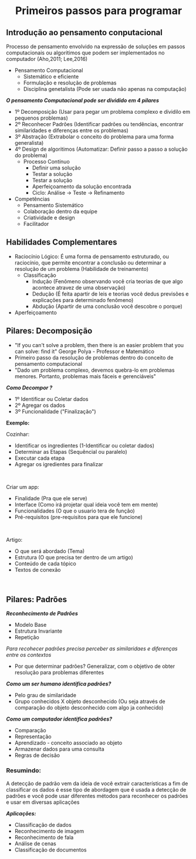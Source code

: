 <h1 align="center">Primeiros passos para programar</h1>

## Introdução ao pensamento conputacional

Processo de pensamento envolvido na expressão de soluções em passos computacionais ou algoritimos que podem ser implementados no computador (Aho,2011; Lee,2016)

- Pensamento Computacional
    - Sistemático e eficiente
    - Formulação e resolução de problemas 
    - Disciplina genetalista (Pode ser usada não apenas na computação)

***O pensamento Computacional pode ser dividido em 4 pilares*** 
- 1º Decomposição (Usar para pegar um problema complexo e dividilo em pequenos problemas)
- 2º Reconhecer Padrões (Identificar padrões ou tendências, encontrar similaridades e diferenças entre os problemas)
- 3º Abstração (Extrabolar o conceito do problema para uma forma generalista)
- 4º Design de algoritimos (Automatizar: Definir passo a passo a solução do problema)
    - Processo Contínuo
        - Definir uma solução
        - Testar a solução
        - Testar a solução
        - Aperfeiçoamento da solução encontrada
        - Ciclo: Análise -> Teste -> Refinamento
- Competências
    - Pensamento Sistemático
    - Colaboração dentro da equipe
    - Criatividade e design
    - Facilitador

## Habilidades Complementares
- Raciocínio Lógico: É uma forma de pensamento estruturado, ou raciocínio, que permite encontrar a conclusão ou determinar a resolução de um problema (Habilidade de treinamento) 
    - Classificação
        - Indução (Fenômeno observando você cria teorias  de que algo acontece atravez de uma observação)
        - Dedução (É feita apartir de leis e teorias você dedus previsões e explicações para determinado fenômeno)
        - Abdução (Apartir de uma conclusão você descobre o porque)
- Aperfeiçoamento

## Pilares: Decomposição
- "If you can't solve a problem, then there is an easier problem that you can solve: find it" George Polya - Professor e Matemático 
- Primeiro passo da resolução de problemas dentro do conceito de pensamento computacional
- "Dado um problema complexo, devemos quebra-lo em problemas menores. Portanto, problemas mais fáceis e gerenciáveis"

***Como  Decompor ?***
- 1º Identificar ou Coletar dados
- 2º Agregar os dados 
- 3º Funcionalidade ("Finalização")

**Exemplo:**

Cozinhar:
- Identificar os ingredientes (1-Identificar ou coletar dados)
- Determinar as Etapas (Sequêncial ou paralelo)
- Executar cada etapa
- Agregar os igredientes para finalizar 

<br>

Criar um app:
- Finalidade (Pra que ele serve)
- Interface (Como irá projetar qual ideia você tem em mente)
- Funcionalidades (O que o usuario tera de função)
- Pré-requisitos (pre-requisitos para que ele funcione)

<br>

Artigo:
- O que será abordado (Tema)
- Estrutura (O que precisa ter dentro de um artigo)
- Conteúdo de cada tópico
- Textos de conexão

<br>

## Pilares: Padrões

***Reconhecimento de Padrões***

- Modelo Base
- Estrutura Invariante
- Repetição

*Para recohecer padrões precisa perceber as similaridaes e diferenças entre os contextos*

- Por que determinar padrões? Generalizar, com o objetivo de obter resolução para problemas diferentes

***Como um ser humano identifica padrões?***

- Pelo grau de similaridade
- Grupo conhecidos X objeto desconhecido (Ou seja através de comparação do objeto desconhecido com algo ja conhecido) 

***Como um computador identifica padrões?***

- Comparação
- Representação
- Aprendizado - conceito associado ao objeto
- Armazenar dados para uma consulta
- Regras de decisão

### Resumindo:

A detecção de padrão vem da ideia de você extrair características a fim de classificar os dados é esse tipo de abordagem que é usada a detecção de padrões e você pode usar diferentes métodos para reconhecer os padrões e usar em diversas aplicações

***Aplicações:***

- Classificação de dados 
- Reconhecimento de imagem
- Reconhecimento de fala
- Análise de cenas
- Classificação de documentos 